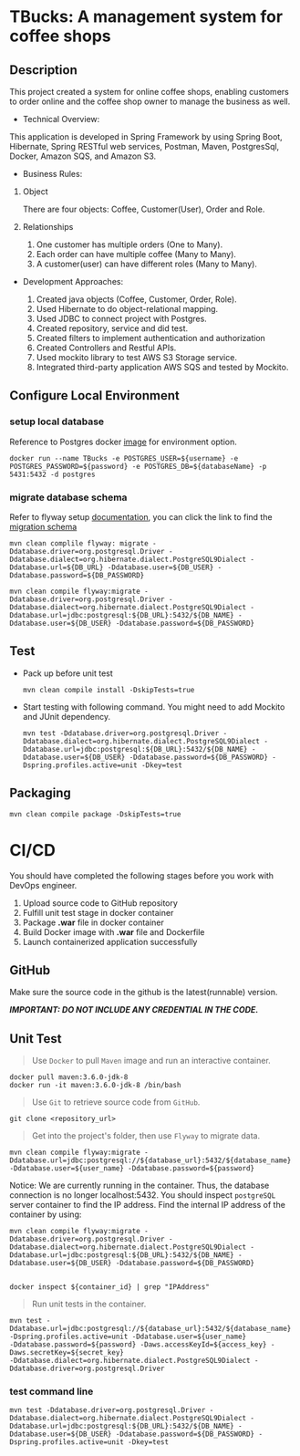 # TBucks: A management system for coffee shops

## Description
This project created a system for online coffee shops, enabling customers to order online
and the coffee shop owner to manage the business as well.

* Technical Overview:

This application is developed in Spring Framework by using Spring Boot, Hibernate, Spring RESTful web services, Postman, Maven, PostgresSql, Docker, Amazon SQS, and Amazon S3.

* Business Rules:

1. Object
    
    There are four objects: Coffee, Customer(User), Order and Role. 

1. Relationships
    
    1. One customer has multiple orders (One to Many).
    2. Each order can have multiple coffee (Many to Many).
    3. A customer(user) can have different roles (Many to Many).

* Development Approaches:

    1. Created java objects (Coffee, Customer, Order, Role).
    2. Used Hibernate to do object-relational mapping.
    3. Used JDBC to connect project with Postgres.
    4. Created repository, service and did test.
    5. Created filters to implement authentication and authorization
    6. Created Controllers and Restful APIs.
    7. Used mockito library to test AWS S3 Storage service.
    8. Integrated third-party application AWS SQS and tested by Mockito.


## Configure Local Environment
### setup local database
Reference to Postgres docker [image](https://hub.docker.com/_/postgres) for environment option.
```
docker run --name TBucks -e POSTGRES_USER=${username} -e POSTGRES_PASSWORD=${password} -e POSTGRES_DB=${databaseName} -p 5431:5432 -d postgres
```
### migrate database schema
Refer to flyway setup [documentation](https://flywaydb.org/documentation/), you can click the link to find the [migration schema](mvc/src/main/resources/db/migration)

    mvn clean complile flyway: migrate -Ddatabase.driver=org.postgresql.Driver -Ddatabase.dialect=org.hibernate.dialect.PostgreSQL9Dialect -Ddatabase.url=${DB_URL} -Ddatabase.user=${DB_USER} -Ddatabase.password=${DB_PASSWORD}

    mvn clean compile flyway:migrate -Ddatabase.driver=org.postgresql.Driver -Ddatabase.dialect=org.hibernate.dialect.PostgreSQL9Dialect -Ddatabase.url=jdbc:postgresql:${DB_URL}:5432/${DB_NAME} -Ddatabase.user=${DB_USER} -Ddatabase.password=${DB_PASSWORD}

    
    
## Test

- Pack up before unit test
    ```
    mvn clean compile install -DskipTests=true
    ```
- Start testing with following command. You might need to add Mockito and JUnit dependency.
    ```
    mvn test -Ddatabase.driver=org.postgresql.Driver -Ddatabase.dialect=org.hibernate.dialect.PostgreSQL9Dialect -Ddatabase.url=jdbc:postgresql:${DB_URL}:5432/${DB_NAME} -Ddatabase.user=${DB_USER} -Ddatabase.password=${DB_PASSWORD} -Dspring.profiles.active=unit -Dkey=test
    ```

## Packaging
```
mvn clean compile package -DskipTests=true
```

# CI/CD

You should have completed the following stages before you work with DevOps engineer.

  1. Upload source code to GitHub repository
  2. Fulfill unit test stage in docker container
  3. Package **.war** file in docker container
  4. Build Docker image with **.war** file and Dockerfile
  5. Launch containerized application successfully

## GitHub

Make sure the source code in the github is the latest(runnable) version.   

***IMPORTANT: DO NOT INCLUDE ANY CREDENTIAL IN THE CODE.***

## Unit Test
>Use `Docker` to pull `Maven` image and run an interactive container.
>
    docker pull maven:3.6.0-jdk-8
    docker run -it maven:3.6.0-jdk-8 /bin/bash

>Use `Git` to retrieve source code from `GitHub`.
>
    git clone <repository_url>
    
>Get into the project's folder, then use `Flyway` to migrate data.
>
    mvn clean compile flyway:migrate -Ddatabase.url=jdbc:postgresql://${database_url}:5432/${database_name} 
    -Ddatabase.user=${user_name} -Ddatabase.password=${password}
    
Notice: We are currently running in the container. Thus, the database connection is no longer localhost:5432.
You should inspect `postgreSQL` server container to find the IP address. Find the internal IP address of the container by using:

    mvn clean compile flyway:migrate -Ddatabase.driver=org.postgresql.Driver -Ddatabase.dialect=org.hibernate.dialect.PostgreSQL9Dialect -Ddatabase.url=jdbc:postgresql:${DB_URL}:5432/${DB_NAME} -Ddatabase.user=${DB_USER} -Ddatabase.password=${DB_PASSWORD}

    
    docker inspect ${container_id} | grep "IPAddress"

>Run unit tests in the container.
>
    mvn test -Ddatabase.url=jdbc:postgresql://${database_url}:5432/${database_name} -Dspring.profiles.active=unit -Ddatabase.user=${user_name} 
    -Ddatabase.password=${password} -Daws.accessKeyId=${access_key} -Daws.secretKey=${secret_key} 
    -Ddatabase.dialect=org.hibernate.dialect.PostgreSQL9Dialect -Ddatabase.driver=org.postgresql.Driver

### test command line
    mvn test -Ddatabase.driver=org.postgresql.Driver -Ddatabase.dialect=org.hibernate.dialect.PostgreSQL9Dialect -Ddatabase.url=jdbc:postgresql:${DB_URL}:5432/${DB_NAME} -Ddatabase.user=${DB_USER} -Ddatabase.password=${DB_PASSWORD} -Dspring.profiles.active=unit -Dkey=test

